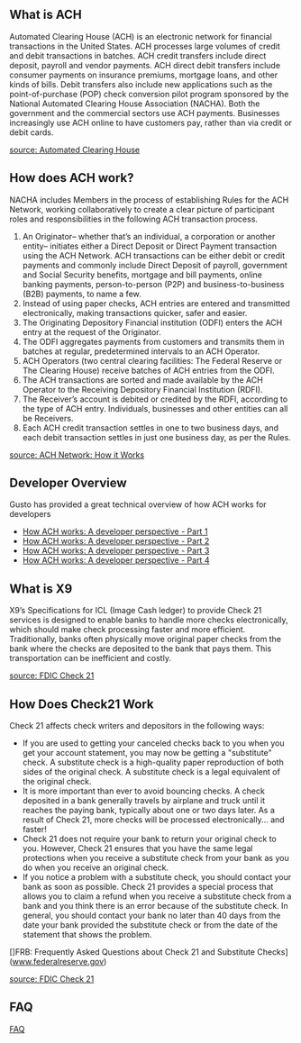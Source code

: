 ## What is ACH
Automated Clearing House (ACH) is an electronic network for financial transactions in the United States. ACH processes large volumes of credit and debit transactions in batches. ACH credit transfers include direct deposit, payroll and vendor payments. ACH direct debit transfers include consumer payments on insurance premiums, mortgage loans, and other kinds of bills. Debit transfers also include new applications such as the point-of-purchase (POP) check conversion pilot program sponsored by the National Automated Clearing House Association (NACHA). Both the government and the commercial sectors use ACH payments. Businesses increasingly use ACH online to have customers pay, rather than via credit or debit cards.

[source: Automated Clearing House](https://en.wikipedia.org/wiki/Automated_Clearing_House)

## How does ACH work? 
NACHA includes Members in the process of establishing Rules for the ACH Network, working collaboratively to create a clear picture of participant roles and responsibilities in the following ACH transaction process.
 

1. An Originator– whether that’s an individual, a corporation or another entity– initiates either a Direct Deposit or Direct Payment transaction using the ACH Network. ACH transactions can be either debit or credit payments and commonly include Direct Deposit of payroll, government and Social Security benefits, mortgage and bill payments, online banking payments, person-to-person (P2P) and business-to-business (B2B) payments, to name a few.
2. Instead of using paper checks, ACH entries are entered and transmitted electronically, making transactions quicker, safer and easier. 
3. The Originating Depository Financial institution (ODFI) enters the ACH entry at the request of the Originator. 
4. The ODFI aggregates payments from customers and transmits them in batches at regular, predetermined intervals to an ACH Operator. 
5. ACH Operators (two central clearing facilities: The Federal Reserve or The Clearing House) receive batches of ACH entries from the ODFI. 
6. The ACH transactions are sorted and made available by the ACH Operator to the Receiving Depository Financial Institution (RDFI). 
7. The Receiver’s account is debited or credited by the RDFI, according to the type of ACH entry. Individuals, businesses and other entities can all be Receivers. 
8. Each ACH credit transaction settles in one to two business days, and each debit transaction settles in just one business day, as per the Rules. 

[source: ACH Network: How it Works](https://www.nacha.org/ach-network)

## Developer Overview

Gusto has provided a great technical overview of how ACH works for developers

- [How ACH works: A developer perspective - Part 1](http://engineering.gusto.com/how-ach-works-a-developer-perspective-part-1/)
- [How ACH works: A developer perspective - Part 2](http://engineering.gusto.com/how-ach-works-a-developer-perspective-part-2/)
- [How ACH works: A developer perspective - Part 3](http://engineering.gusto.com/how-ach-works-a-developer-perspective-part-3/)
- [How ACH works: A developer perspective - Part 4](http://engineering.gusto.com/how-ach-works-a-developer-perspective-part-4/)

## What is X9
X9’s Specifications for ICL (Image Cash ledger) to provide Check 21 services is designed to enable banks to handle more checks electronically, which should make check processing faster and more efficient. Traditionally, banks often physically move original paper checks from the bank where the checks are deposited to the bank that pays them. This transportation can be inefficient and costly.

[source: FDIC Check 21](https://www.fdic.gov/consumers/assistance/protection/check21.html)

## How Does Check21 Work
Check 21 affects check writers and depositors in the following ways:

* If you are used to getting your canceled checks back to you when you get your account statement, you may now be getting a "substitute" check. A substitute check is a high-quality paper reproduction of both sides of the original check. A substitute check is a legal equivalent of the original check.
* It is more important than ever to avoid bouncing checks. A check deposited in a bank generally travels by airplane and truck until it reaches the paying bank, typically about one or two days later. As a result of Check 21, more checks will be processed electronically... and faster!
* Check 21 does not require your bank to return your original check to you. However, Check 21 ensures that you have the same legal protections when you receive a substitute check from your bank as you do when you receive an original check.
* If you notice a problem with a substitute check, you should contact your bank as soon as possible. Check 21 provides a special process that allows you to claim a refund when you receive a substitute check from a bank and you think there is an error because of the substitute check. In general, you should contact your bank no later than 40 days from the date your bank provided the substitute check or from the date of the statement that shows the problem.

[]FRB: Frequently Asked Questions about Check 21 and Substitute Checks](www.federalreserve.gov)

[source: FDIC Check 21](https://www.fdic.gov/consumers/assistance/protection/check21.html)

## FAQ

[FAQ](https://www.ffiec.gov/exam/check21/faq.htm)